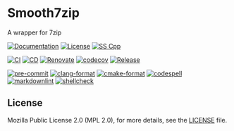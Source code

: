 # Smooth7zip

A wrapper for 7zip

[![Documentation](https://img.shields.io/badge/Documentation-sphinx-blue)](https://msclock.github.io/smooth7zip)
[![License](https://img.shields.io/github/license/msclock/smooth7zip)](https://github.com/msclock/smooth7zip/blob/master/LICENSE)
[![SS Cpp](https://img.shields.io/badge/Serious%20Scaffold-c++-blue)](https://github.com/serious-scaffold/ss-cpp)

[![CI](https://github.com/msclock/smooth7zip/actions/workflows/ci.yml/badge.svg)](https://github.com/msclock/smooth7zip/actions/workflows/ci.yml)
[![CD](https://github.com/msclock/smooth7zip/actions/workflows/cd.yml/badge.svg)](https://github.com/msclock/smooth7zip/actions/workflows/cd.yml)
[![Renovate](https://github.com/msclock/smooth7zip/actions/workflows/renovate.yml/badge.svg)](https://github.com/msclock/smooth7zip/actions/workflows/renovate.yml)
[![codecov](https://codecov.io/gh/msclock/smooth7zip/branch/master/graph/badge.svg?token=123456789)](https://codecov.io/gh/msclock/smooth7zip)
[![Release](https://img.shields.io/github/v/release/msclock/smooth7zip)](https://github.com/msclock/smooth7zip/releases)

[![pre-commit](https://img.shields.io/badge/pre--commit-enabled-brightgreen?logo=pre-commit)](https://github.com/pre-commit/pre-commit)
[![clang-format](https://img.shields.io/badge/clang--format-enabled-blue)](https://github.com/pre-commit/mirrors-clang-format)
[![cmake-format](https://img.shields.io/badge/cmake--format-enabled-blue)](https://github.com/cheshirekow/cmake-format-precommit)
[![codespell](https://img.shields.io/badge/codespell-enabled-blue)](https://github.com/codespell-project/codespell)
[![markdownlint](https://img.shields.io/badge/markdownlint-enabled-blue)](https://github.com/igorshubovych/markdownlint-cli)
[![shellcheck](https://img.shields.io/badge/shellcheck-enabled-blue)](https://github.com/shellcheck-py/shellcheck-py)

<!-- writes more things here -->

## License

Mozilla Public License 2.0 (MPL 2.0), for more details, see the [LICENSE](https://github.com/msclock/smooth7zip/blob/master/LICENSE) file.

